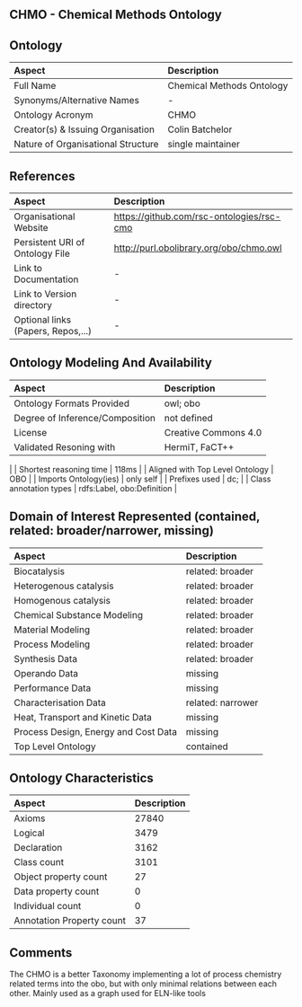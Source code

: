 ## CHMO - Chemical Methods Ontology


## Ontology
|Aspect |Description| 
 |:---|:---|
| Full Name | Chemical Methods Ontology |
| Synonyms/Alternative Names | - |
| Ontology Acronym | CHMO |
| Creator(s) & Issuing Organisation | Colin Batchelor |
| Nature of Organisational Structure | single maintainer |

## References
|Aspect |Description| 
 |:---|:---|
| Organisational Website | https://github.com/rsc-ontologies/rsc-cmo |
| Persistent URI of Ontology File | http://purl.obolibrary.org/obo/chmo.owl |
| Link to Documentation | - |
| Link to Version directory | - |
| Optional links (Papers, Repos,...) | - |

## Ontology Modeling And Availability
|Aspect |Description| 
 |:---|:---|
| Ontology Formats Provided | owl; obo |
| Degree of Inference/Composition | not defined |
| License | Creative Commons 4.0 |
| Validated Resoning with | HermiT, FaCT++ |
| Shortest reasoning time | 118ms |
| Aligned with Top Level Ontology | OBO |
| Imports Ontology(ies) | only self |
| Prefixes used | dc; |
| Class annotation types | rdfs:Label, obo:Definition |

## Domain of Interest Represented (contained, related: broader/narrower, missing)
|Aspect |Description| 
 |:---|:---|
| Biocatalysis | related: broader |
| Heterogenous catalysis | related: broader |
| Homogenous catalysis | related: broader |
| Chemical Substance Modeling | related: broader |
| Material Modeling | related: broader |
| Process Modeling | related: broader |
| Synthesis Data | related: broader |
| Operando Data | missing |
| Performance Data | missing |
| Characterisation Data | related: narrower |
| Heat, Transport and Kinetic Data | missing |
| Process Design, Energy and Cost Data | missing |
| Top Level Ontology | contained |

## Ontology Characteristics
|Aspect |Description| 
 |:---|:---|
| Axioms | 27840 |
| Logical | 3479 |
| Declaration | 3162 |
| Class count | 3101 |
| Object property count | 27 |
| Data property count | 0 |
| Individual count | 0 |
| Annotation Property count | 37 |

## Comments
The CHMO is a better Taxonomy implementing a lot of process chemistry related terms into the obo, but with only minimal relations between each other. Mainly used as a graph used for ELN-like tools
